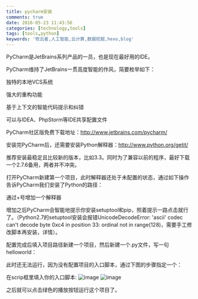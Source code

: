 ```yaml
---
title: pycharm安装
comments: true
date: 2016-05-23 11:43:56
categories: [technology,tools]
tags: [tools,python]
keywords: '牧云者,人工智能,云计算,数据挖掘,hexo,blog'
---
```


PyCharm是JetBrains系列产品的一员，也是现在最好用的IDE。
<!--more-->
PyCharm维持了JetBrains一贯高度智能的作风，简要枚举如下：

独特的本地VCS系统

强大的重构功能

基于上下文的智能代码提示和纠错

可以与IDEA、PhpStorm等IDE共享配置文件

PyCharm社区版免费下载地址：http://www.jetbrains.com/pycharm/

安装完PyCharm后，还需要安装Python解释器：http://www.python.org/getit/

推荐安装最稳定且比较新的版本，比如3.3。同时为了兼容以前的程序，最好下载一个2.7.6备用，两者并不冲突。

打开PyCharm新建第一个项目，此时解释器还处于未配置的状态，通过如下操作告诉PyCharm我们安装了Python的路径：

通过+号增加一个解释器

增加之后PyCharm会智能地提示你安装setuptool和pip，照着提示一路点击就行了。（Python2.7的setuptool安装会报错UnicodeDecodeError: 'ascii' codec can't decode byte 0xc4 in position 33: ordinal not in range(128)，需要手工修改脚本再安装，详情）。

配置完成后填入项目路径新建一个项目，然后新建一个.py文件，写一句helloworld：

此时还无法运行，因为没有配置项目的入口脚本，通过下图的步骤指定一个：

在scrip框里填入你的入口脚本:
![image](https://muyunzhe.github.io/img/hh.jpg)
![image](https://muyunzhe.github.io/img/jj.jpg)

之后就可以点击绿色的播放按钮运行这个项目了。
